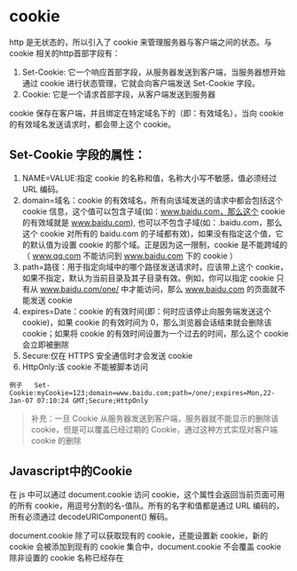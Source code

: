 # cookie

http 是无状态的，所以引入了 cookie 来管理服务器与客户端之间的状态。与 cookie 相关的http首部字段有：

1. Set-Cookie: 它一个响应首部字段，从服务器发送到客户端，当服务器想开始通过 cookie 进行状态管理，它就会向客户端发送 Set-Cookie 字段。
2. Cookie: 它是一个请求首部字段，从客户端发送到服务器

cookie 保存在客户端，并且绑定在特定域名下的（即：有效域名），当向 cookie 的有效域名发送请求时，都会带上这个 cookie。

## Set-Cookie 字段的属性：

1. NAME=VALUE:指定 cookie 的名称和值，名称大小写不敏感，值必须经过 URL 编码。
2. domain=域名：cookie 的有效域名，所有向该域发送的请求中都会包括这个 cookie  信息，这个值可以包含子域(如：www.baidu.com，那么这个 cookie 的有效域就是 www.baidu.com), 也可以不包含子域(如：.baidu.com，那么这个 cookie 对所有的 baidu.com 的子域都有效)，如果没有指定这个值，它的默认值为设置 cookie 的那个域。正是因为这一限制，cookie 是不能跨域的（ www.qq.com 不能访问到 www.baidu.com 下的 cookie ）
3. path=路径：用于指定向域中的哪个路径发送请求时，应该带上这个 cookie，如果不指定，默认为当前目录及其子目录有效。例如，你可以指定 cookie 只有从 www.baidu.com/one/ 中才能访问，那么 www.baidu.com 的页面就不能发送 cookie
4. expires=Date：cookie 的有效时间(即：何时应该停止向服务端发送这个 cookie)，如果 cookie 的有效时间为 0，那么浏览器会话结束就会删除该 cookie；如果将 cookie 的有效时间设置为一个过去的时间，那么这个 cookie 会立即被删除
5. Secure:仅在 HTTPS 安全通信时才会发送 cookie
6. HttpOnly:该 cookie 不能被脚本访问

```
例子   Set-Cookie:myCookie=123;domain=www.baidu.com;path=/one/;expires=Mon,22-Jan-07 07:10:24 GMT;Secure;HttpOnly
```

>补充：一旦 Cookie 从服务器发送到客户端，服务器就不能显示的删除该 cookie，但是可以覆盖已经过期的 Cookie，通过这种方式实现对客户端 cookie 的删除


## Javascript中的Cookie

在 js 中可以通过 document.cookie 访问 cookie，这个属性会返回当前页面可用的所有 cookie，用逗号分割的名-值队。所有的名字和值都是通过 URL 编码的，所有必须通过 decodeURIComponent() 解码。

document.cookie 除了可以获取现有的 cookie，还能设置新 cookie，新的 cookie 会被添加到现有的 cookie 集合中，document.cookie 不会覆盖 cookie 除非设置的 cookie 名称已经存在